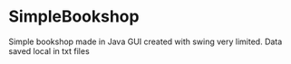 # SimpleBookshop

Simple bookshop made in Java GUI created with swing very limited.
Data saved local in txt files
